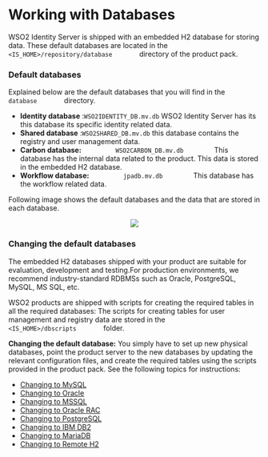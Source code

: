 # Working with Databases

WSO2 Identity Server is shipped with an embedded H2 database for storing
data. These default databases are located in the
`         <IS_HOME>/repository/database        ` directory of the
product pack.

### Default databases

Explained below are the default databases that you will find in the
`         database        ` directory.

-   **Identity database** :`WSO2IDENTITY_DB.mv.db` WSO2 Identity Server has its this database its specific identity 
    related data.
-   **Shared database** :`WSO2SHARED_DB.mv.db` this database contains the registry and
    user management data.
-   **Carbon database:** `          WSO2CARBON_DB.mv.db         ` This database has the 
    internal data related to the product. This data is stored in the embedded H2 database.
-   **Workflow database:** `          jpadb.mv.db         ` This database has the 
    workflow related data. 

Following image shows the default databases and the data that are stored in each database.
<div>
    <center>
        <img src="../../assets/img/setup/working-with-databases/default-database-structure.png">
    </center>
</div>

### Changing the default databases

The embedded H2 databases shipped with your product are suitable for evaluation,
development and testing.For production environments, we recommend industry-standard RDBMSs such as
Oracle, PostgreSQL, MySQL, MS SQL, etc.

WSO2 products are shipped with scripts for creating the required tables
in all the required databases: The scripts for creating tables for user
management and registry data are stored in the
`         <IS_HOME>/dbscripts        ` folder.

**Changing the default database:** You simply have to set up new
physical databases, point the product server to the new databases by
updating the relevant configuration files, and create the required
tables using the scripts provided in the product pack. See the following
topics for instructions:

-   [Changing to MySQL](../../setup/changing-to-mysql)
-   [Changing to Oracle](../../setup/changing-to-oracle)
-   [Changing to MSSQL](../../setup/changing-to-mssql)
-   [Changing to Oracle RAC](../../setup/changing-to-oracle-rac)
-   [Changing to PostgreSQL](../../setup/changing-to-postgresql)
-   [Changing to IBM DB2](../../setup/changing-to-ibm-db2)
-   [Changing to MariaDB](../../setup/changing-to-mariadb)
-   [Changing to Remote H2](../../setup/changing-to-remote-h2.md)